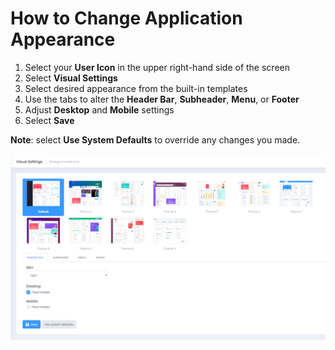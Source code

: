# How to Change Application Appearance

1. Select your **User Icon** in the upper right-hand side of the screen
2. Select **Visual Settings**
3. Select desired appearance from the built-in templates
4. Use the tabs to alter the **Header Bar**, **Subheader**, **Menu**, or **Footer**
5. Adjust **Desktop** and **Mobile** settings
6. Select **Save**

**Note**: select **Use System Defaults** to override any changes you made.

![reda_web_visual_settings.PNG](../../images/reda_web_visual_settings.PNG)
